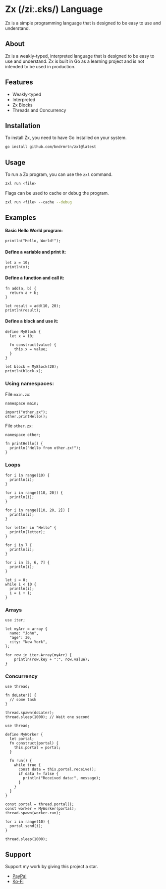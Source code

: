 # Zx (/ziː.ɛks/) Language

Zx is a simple programming language
that is designed to be easy to use and understand.

## About

Zx is a weakly-typed, interpreted language that is designed to be easy to use and understand.
Zx is built in Go as a learning project and is not intended to be used in production.

## Features

- Weakly-typed
- Interpreted
- Zx Blocks
- Threads and Concurrency

## Installation

To install Zx, you need to have Go installed on your system.

```bash
go install github.com/bndrmrtn/zxl@latest
```

## Usage

To run a Zx program, you can use the `zxl` command.

```bash
zxl run <file>
```

Flags can be used to cache or debug the program.

```bash
zxl run <file> --cache --debug
```

## Examples

#### Basic Hello World program:

```zxl
println("Hello, World!");
```

#### Define a variable and print it:

```zxl
let x = 10;
println(x);
```

#### Define a function and call it:

```zxl
fn add(a, b) {
  return a + b;
}

let result = add(10, 20);
println(result);
```

#### Define a block and use it:

```zxl
define MyBlock {
  let x = 10;

  fn construct(value) {
    this.x = value;
  }
}

let block = MyBlock(20);
println(block.x);
```

### Using namespaces:

File `main.zx`:
```zxl
namespace main;

import("other.zx");
other.printHello();
```

File `other.zx`:
```zxl
namespace other;

fn printHello() {
  println("Hello from other.zx!");
}
```

### Loops

```zxl
for i in range(10) {
  println(i);
}

for i in range([10, 20]) {
  println(i);
}

for i in range([10, 20, 2]) {
  println(i);
}

for letter in "Hello" {
  println(letter);
}

for i in 7 {
  println(i);
}

for i in [5, 6, 7] {
  println(i);
}

let i = 0;
while i < 10 {
  println(i);
  i = i + 1;
}
```

### Arrays

```zxl
use iter;

let myArr = array {
  name: "John",
  "age": 30,
  city: "New York",
};

for row in iter.Array(myArr) {
    println(row.key + ":", row.value);
}
```

### Concurrency

```zxl
use thread;

fn doLater() {
  // some task
}

thread.spawn(doLater);
thread.sleep(1000); // Wait one second
```

```zxl
use thread;

define MyWorker {
  let portal;
  fn construct(portal) {
    this.portal = portal;
  }

  fn run() {
    while true {
      const data = this.portal.receive();
      if data != false {
        println("Received data:", message);
      }
    }
  }
}

const portal = thread.portal();
const worker = MyWorker(portal);
thread.spawn(worker.run);

for i in range(10) {
  portal.send(i);
}

thread.sleep(1000);
```

## Support

Support my work by giving this project a star.

- [PayPal](https://www.paypal.me/instasiteshu)
- [Ko-Fi](https://ko-fi.com/bndrmrtn)
